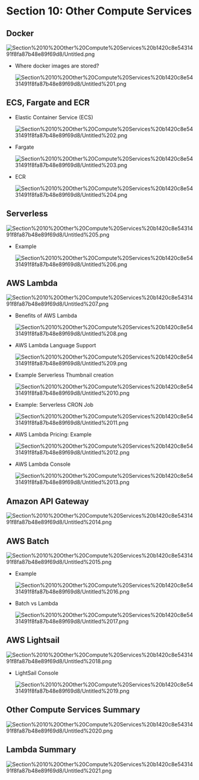 # Section 10: Other Compute Services

## Docker

![Section%2010%20Other%20Compute%20Services%20b1420c8e5431491f8fa87b48e89f69d8/Untitled.png](Section%2010%20Other%20Compute%20Services%20b1420c8e5431491f8fa87b48e89f69d8/Untitled.png)

- Where docker images are stored?

    ![Section%2010%20Other%20Compute%20Services%20b1420c8e5431491f8fa87b48e89f69d8/Untitled%201.png](Section%2010%20Other%20Compute%20Services%20b1420c8e5431491f8fa87b48e89f69d8/Untitled%201.png)

## ECS, Fargate and ECR

- Elastic Container Service (ECS)

    ![Section%2010%20Other%20Compute%20Services%20b1420c8e5431491f8fa87b48e89f69d8/Untitled%202.png](Section%2010%20Other%20Compute%20Services%20b1420c8e5431491f8fa87b48e89f69d8/Untitled%202.png)

- Fargate

    ![Section%2010%20Other%20Compute%20Services%20b1420c8e5431491f8fa87b48e89f69d8/Untitled%203.png](Section%2010%20Other%20Compute%20Services%20b1420c8e5431491f8fa87b48e89f69d8/Untitled%203.png)

- ECR

    ![Section%2010%20Other%20Compute%20Services%20b1420c8e5431491f8fa87b48e89f69d8/Untitled%204.png](Section%2010%20Other%20Compute%20Services%20b1420c8e5431491f8fa87b48e89f69d8/Untitled%204.png)

## Serverless

![Section%2010%20Other%20Compute%20Services%20b1420c8e5431491f8fa87b48e89f69d8/Untitled%205.png](Section%2010%20Other%20Compute%20Services%20b1420c8e5431491f8fa87b48e89f69d8/Untitled%205.png)

- Example

    ![Section%2010%20Other%20Compute%20Services%20b1420c8e5431491f8fa87b48e89f69d8/Untitled%206.png](Section%2010%20Other%20Compute%20Services%20b1420c8e5431491f8fa87b48e89f69d8/Untitled%206.png)

## AWS Lambda

![Section%2010%20Other%20Compute%20Services%20b1420c8e5431491f8fa87b48e89f69d8/Untitled%207.png](Section%2010%20Other%20Compute%20Services%20b1420c8e5431491f8fa87b48e89f69d8/Untitled%207.png)

- Benefits of AWS Lambda

    ![Section%2010%20Other%20Compute%20Services%20b1420c8e5431491f8fa87b48e89f69d8/Untitled%208.png](Section%2010%20Other%20Compute%20Services%20b1420c8e5431491f8fa87b48e89f69d8/Untitled%208.png)

- AWS Lambda Language Support

    ![Section%2010%20Other%20Compute%20Services%20b1420c8e5431491f8fa87b48e89f69d8/Untitled%209.png](Section%2010%20Other%20Compute%20Services%20b1420c8e5431491f8fa87b48e89f69d8/Untitled%209.png)

- Example Serverless Thumbnail creation

    ![Section%2010%20Other%20Compute%20Services%20b1420c8e5431491f8fa87b48e89f69d8/Untitled%2010.png](Section%2010%20Other%20Compute%20Services%20b1420c8e5431491f8fa87b48e89f69d8/Untitled%2010.png)

- Example: Serverless CRON Job

    ![Section%2010%20Other%20Compute%20Services%20b1420c8e5431491f8fa87b48e89f69d8/Untitled%2011.png](Section%2010%20Other%20Compute%20Services%20b1420c8e5431491f8fa87b48e89f69d8/Untitled%2011.png)

- AWS Lambda Pricing: Example

    ![Section%2010%20Other%20Compute%20Services%20b1420c8e5431491f8fa87b48e89f69d8/Untitled%2012.png](Section%2010%20Other%20Compute%20Services%20b1420c8e5431491f8fa87b48e89f69d8/Untitled%2012.png)

- AWS Lambda Console

    ![Section%2010%20Other%20Compute%20Services%20b1420c8e5431491f8fa87b48e89f69d8/Untitled%2013.png](Section%2010%20Other%20Compute%20Services%20b1420c8e5431491f8fa87b48e89f69d8/Untitled%2013.png)

## Amazon API Gateway

![Section%2010%20Other%20Compute%20Services%20b1420c8e5431491f8fa87b48e89f69d8/Untitled%2014.png](Section%2010%20Other%20Compute%20Services%20b1420c8e5431491f8fa87b48e89f69d8/Untitled%2014.png)

## AWS Batch

![Section%2010%20Other%20Compute%20Services%20b1420c8e5431491f8fa87b48e89f69d8/Untitled%2015.png](Section%2010%20Other%20Compute%20Services%20b1420c8e5431491f8fa87b48e89f69d8/Untitled%2015.png)

- Example

    ![Section%2010%20Other%20Compute%20Services%20b1420c8e5431491f8fa87b48e89f69d8/Untitled%2016.png](Section%2010%20Other%20Compute%20Services%20b1420c8e5431491f8fa87b48e89f69d8/Untitled%2016.png)

- Batch vs Lambda

    ![Section%2010%20Other%20Compute%20Services%20b1420c8e5431491f8fa87b48e89f69d8/Untitled%2017.png](Section%2010%20Other%20Compute%20Services%20b1420c8e5431491f8fa87b48e89f69d8/Untitled%2017.png)

## AWS Lightsail

![Section%2010%20Other%20Compute%20Services%20b1420c8e5431491f8fa87b48e89f69d8/Untitled%2018.png](Section%2010%20Other%20Compute%20Services%20b1420c8e5431491f8fa87b48e89f69d8/Untitled%2018.png)

- LightSail Console

    ![Section%2010%20Other%20Compute%20Services%20b1420c8e5431491f8fa87b48e89f69d8/Untitled%2019.png](Section%2010%20Other%20Compute%20Services%20b1420c8e5431491f8fa87b48e89f69d8/Untitled%2019.png)

## Other Compute Services Summary

![Section%2010%20Other%20Compute%20Services%20b1420c8e5431491f8fa87b48e89f69d8/Untitled%2020.png](Section%2010%20Other%20Compute%20Services%20b1420c8e5431491f8fa87b48e89f69d8/Untitled%2020.png)

## Lambda Summary

![Section%2010%20Other%20Compute%20Services%20b1420c8e5431491f8fa87b48e89f69d8/Untitled%2021.png](Section%2010%20Other%20Compute%20Services%20b1420c8e5431491f8fa87b48e89f69d8/Untitled%2021.png)